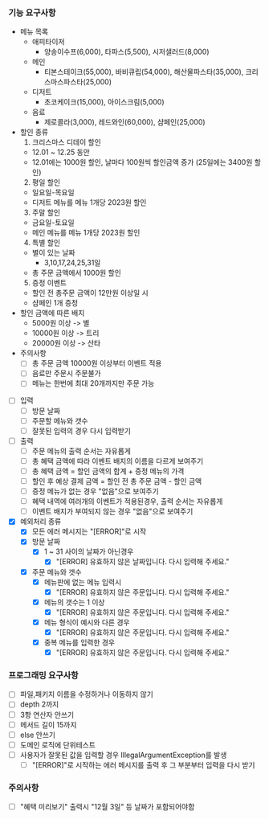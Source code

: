 ### 기능 요구사항
- 메뉴 목록
  - 애피타이저
    - 양송이수프(6,000), 타파스(5,500), 시저샐러드(8,000)
  - 메인
    - 티본스테이크(55,000), 바비큐립(54,000), 해산물파스타(35,000), 크리스마스파스타(25,000)
  - 디저트
    - 초코케이크(15,000), 아이스크림(5,000)
  - 음료
    - 제로콜라(3,000), 레드와인(60,000), 샴페인(25,000)
- 할인 종류
  1. 크리스마스 디데이 할인
    - 12.01 ~ 12.25 동안
    - 12.01에는 1000원 할인, 날마다 100원씩 할인금액 증가 (25일에는 3400원 할인)
  2. 평일 할인
    - 일요일-목요일
    - 디저트 메뉴를 메뉴 1개당 2023원 할인
  3. 주말 할인
    - 금요일-토요일
    - 메인 메뉴를 메뉴 1개당 2023원 할인
  4. 특별 할인
    - 별이 있는 날짜
      - 3,10,17,24,25,31일
    - 총 주문 금액에서 1000원 할인
  5. 증정 이벤트
    - 할인 전 총주문 금액이 12만원 이상일 시
    - 샴페인 1개 증정
- 할인 금액에 따른 배지
  - 5000원 이상 -> 별
  - 10000원 이상 -> 트리
  - 20000원 이상 -> 산타
- 주의사항
  - [ ] 총 주문 금액 10000원 이상부터 이벤트 적용
  - [ ] 음료만 주문시 주문불가
  - [ ] 메뉴는 한번에 최대 20개까지만 주문 가능
- [ ] 입력
  - [ ] 방문 날짜
  - [ ] 주문할 메뉴와 갯수
  - [ ] 잘못된 입력의 경우 다시 입력받기
- [ ] 출력
  - [ ] 주문 메뉴의 출력 순서는 자유롭게
  - [ ] 총 혜택 금액에 따라 이벤트 배지의 이름을 다르게 보여주기
  - [ ] 총 혜택 금액 = 할인 금액의 합계 + 증정 메뉴의 가격
  - [ ] 할인 후 예상 결제 금액 = 할인 전 총 주문 금액 - 할인 금액
  - [ ] 증정 메뉴가 없는 경우 "없음"으로 보여주기
  - [ ] 혜택 내역에 여러개의 이벤트가 적용된경우, 출력 순서는 자유롭게
  - [ ] 이벤트 배지가 부여되지 않는 경우 "없음"으로 보여주기
- [x] 예외처리 종류
  - [x] 모든 에러 메시지는 "[ERROR]"로 시작 
  - [x] 방문 날짜
    - [x] 1 ~ 31 사이의 날짜가 아닌경우
      - [x] "[ERROR] 유효하지 않은 날짜입니다. 다시 입력해 주세요."
  - [x] 주문 메뉴와 갯수
    - [x] 메뉴판에 없는 메뉴 입력시   
      - [x] "[ERROR] 유효하지 않은 주문입니다. 다시 입력해 주세요."
    - [x] 메뉴의 갯수는 1 이상
      - [x] "[ERROR] 유효하지 않은 주문입니다. 다시 입력해 주세요."
    - [x] 메뉴 형식이 예시와 다른 경우
      - [x] "[ERROR] 유효하지 않은 주문입니다. 다시 입력해 주세요."
    - [x] 중복 메뉴를 입력한 경우
      - [x] "[ERROR] 유효하지 않은 주문입니다. 다시 입력해 주세요."

### 프로그래밍 요구사항
- [ ] 파일,패키지 이름을 수정하거나 이동하지 않기
- [ ] depth 2까지
- [ ] 3항 연산자 안쓰기
- [ ] 메서드 길이 15까지
- [ ] else 안쓰기
- [ ] 도메인 로직에 단위테스트
- [ ] 사용자가 잘못된 값을 입력할 경우 IllegalArgumentException를 발생
  - [ ] "[ERROR]"로 시작하는 에러 메시지를 출력 후 그 부분부터 입력을 다시 받기

### 주의사항
- [ ] "혜택 미리보기" 출력시 "12월 3일" 등 날짜가 포함되어야함